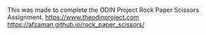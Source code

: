 This was made to complete the ODIN Project Rock Paper Scissors Assignment.
https://www.theodinproject.com
https://afzaman.github.io/rock_paper_scissors/
